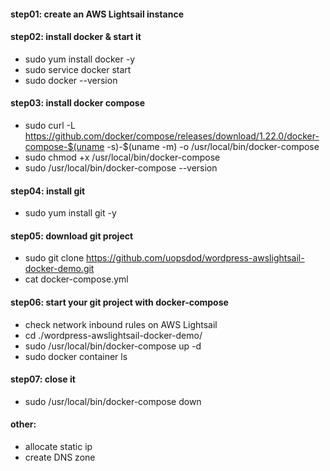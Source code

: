 
#### step01: create an AWS Lightsail instance 
#### step02: install docker & start it
* sudo yum install docker -y 
* sudo service docker start
* sudo docker --version
#### step03: install docker compose 
* sudo curl -L https://github.com/docker/compose/releases/download/1.22.0/docker-compose-$(uname -s)-$(uname -m) -o /usr/local/bin/docker-compose
* sudo chmod +x /usr/local/bin/docker-compose
* sudo /usr/local/bin/docker-compose --version

#### step04: install git 
* sudo yum install git -y
#### step05: download git project
* sudo git clone https://github.com/uopsdod/wordpress-awslightsail-docker-demo.git
* cat docker-compose.yml
#### step06: start your git project with docker-compose 
* check network inbound rules on AWS Lightsail 
* cd ./wordpress-awslightsail-docker-demo/
* sudo /usr/local/bin/docker-compose up -d
* sudo docker container ls

#### step07: close it
* sudo /usr/local/bin/docker-compose down

#### other: 
* allocate static ip
* create DNS zone 

